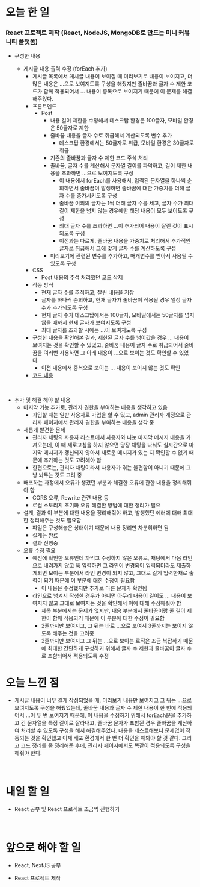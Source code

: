 # 오늘 한 일

### React 프로젝트 제작 (React, NodeJS, MongoDB로 만드는 미니 커뮤니티 플랫폼)

- 구성한 내용

  - 게시글 내용 출력 수정 (forEach 추가)
    - 게시글 목록에서 게시글 내용이 보여질 때 미리보기로 내용이 보여지고, 더 많은 내용은 ...으로 보여지도록 구성을 해줬지만 줄바꿈과 글자 수 제한 코드가 함께 적용되어서 ... 내용이 중복으로 보여지기 때문에 이 문제를 해결해주었다.
    - 프론트엔드
      - Post
        - 내용 길이 제한을 수정해서 데스크탑 환경은 100글자, 모바일 환경은 50글자로 제한
        - 줄바꿈 내용을 글자 수로 취급해서 계산되도록 변수 추가
          - 데스크탑 환경에서는 50글자로 취급, 모바일 환경은 30글자로 취급
        - 기존의 줄바꿈과 글자 수 제한 코드 주석 처리
        - 줄바꿈, 글자 수를 계산해서 문자열 길이를 파악하고, 길이 제한 내용을 초과하면 ...으로 보여지도록 구성
          - 이 내용에서 forEach를 사용해서, 입력된 문자열을 하나씩 순회하면서 줄바꿈이 발생하면 줄바꿈에 대한 가중치를 더해 글자 수를 증가시키도록 구성
          - 줄바꿈 이외의 글자는 1씩 더해 글자 수를 세고, 글자 수가 최대 길이 제한을 넘지 않는 경우에만 해당 내용이 모두 보이도록 구성
          - 최대 글자 수를 초과하면 ...이 추가되어 내용이 잘린 것이 표시되도록 구성
          - 이전과는 다르게, 줄바꿈 내용을 가중치로 처리해서 추가적인 글자로 취급해서 그에 맞게 글자 수를 계산하도록 구성
        - 미리보기에 관련된 변수를 추가하고, 매개변수를 받아서 사용될 수 있도록 구성
    - CSS
      - Post 내용의 주석 처리했던 코드 삭제
    - 작동 방식
      - 현재 글자 수를 추적하고, 잘린 내용을 저장
      - 글자를 하나씩 순회하고, 현재 글자가 줄바꿈이 적용될 경우 일정 글자 수가 추가되도록 구성
      - 현재 글자 수가 데스크탑에서는 100글자, 모바일에서는 50글자를 넘지 않을 때까지 현재 글자가 보여지도록 구성
      - 최대 글자를 초과할 시에는 ...이 보여지도록 구성
    - 구성한 내용을 확인해본 결과, 제한된 글자 수를 넘어갔을 경우 ... 내용이 보여지는 것을 확인할 수 있었고, 줄바꿈 내용이 글자 수로 취급되어서 줄바꿈을 여러번 사용하면 그 아래 내용이 ...으로 보이는 것도 확인할 수 있었다.
      - 이전 내용에서 중복으로 보이는 ... 내용이 보이지 않는 것도 확인
    - [코드 내용](https://github.com/jeongsangtae/mini-community-platform/commit/f59890d3b9064ed0e4d9292f958d1f7057eb259a)

<br />

- 추가 및 해결 해야 할 내용
  - 마지막 기능 추가로, 관리자 권한을 부여하는 내용을 생각하고 있음
    - 가입할 때는 일반 사용자로 가입을 할 수 있고, admin 관리자 계정으로 관리자 페이지에서 관리자 권한을 부여하는 내용을 생각 중
  - 새롭게 발견한 문제
    - 관리자 채팅의 사용자 리스트에서 사용자와 나눈 마지막 메시지 내용을 가져오는데, 이 때 새로고침을 하지 않으면 당장 채팅을 나눠도 실시간으로 마지막 메시지가 갱신되지 않아서 새로운 메시지가 있는 지 확인할 수 없기 때문에 추가하는 것도 고려해야 함
    - 한편으로는, 관리자 채팅이라서 사용자가 겪는 불편함이 아니기 때문에 그냥 놔두는 것도 고려 중
  - 배포하는 과정에서 오류가 생겼던 부분과 해결한 오류에 관한 내용을 정리해줘야 함
    - CORS 오류, Rewrite 관련 내용 등
    - 로컬 스토리지 초기화 오류 해결한 방법에 대한 정리가 필요
  - 설계, 결과 이 부분에 대한 내용을 정리해줘야 하고, 발생했던 에러에 대해 최대한 정리해주는 것도 필요함
    - 파일은 구성해놓은 상태이기 때문에 내용 정리만 차분히하면 됨
    - 설계는 완료
    - 결과 진행중
  - 오류 수정 필요
    - 예전에 확인한 오류인데 까먹고 수정하지 않은 오류로, 채팅에서 다음 라인으로 내려가지 않고 쭉 입력하면 그 라인이 변경되어 입력되더라도 제출하게되면 보이는 부분에서 라인 변경이 되지 않고, 그대로 길게 입력한채로 출력이 되기 때문에 이 부분에 대한 수정이 필요함
      - 이 내용은 수정했지만 추가로 다른 문제가 확인됨
    - 라인으로 넘겨서 작성한 경우가 아니면 아무리 내용이 길어도 ... 내용이 보여지지 않고 그대로 보여지는 것을 확인해서 이에 대해 수정해줘야 함
      - 제목 부분에서는 문제가 없지만, 내용 부분에서 줄바꿈이랑 줄 길이 제한이 함께 적용되기 때문에 이 부분에 대한 수정이 필요함
      - 2줄까지만 보여지고, 그 뒤는 바로 ...으로 보여서 3줄까지는 보이지 않도록 해주는 것을 고려중
      - 2줄까지만 보여지고 그 뒤는 ...으로 보이는 로직은 조금 복잡하기 때문에 최대한 간단하게 구성하기 위해서 글자 수 제한과 줄바꿈이 글자 수로 포함되어서 적용되도록 수정

# 오늘 느낀 점

- 게시글 내용이 너무 길게 작성되었을 때, 미리보기 내용만 보여지고 그 뒤는 ...으로 보여지도록 구성을 해줬었는데, 줄바꿈 내용과 글자 수 제한 내용이 한 번에 적용되어서 ...이 두 번 보여지기 때문에, 이 내용을 수정하기 위해서 forEach문을 추가하고 긴 문자열을 특정 길이로 잘라내고, 줄바꿈 문자가 포함된 경우 줄바꿈을 계산하여 처리할 수 있도록 구성을 해서 해결해주었다. 내용을 테스트해보니 문제없이 작동되는 것을 확인했고 이제 배포 환경에서 한 번 더 확인을 해봐야 할 것 같다. 그리고 코드 정리를 좀 정리해준 후에, 관리자 페이지에서도 똑같이 적용되도록 구성을 해줘야 한다.

<br />

# 내일 할 일

- React 공부 및 React 프로젝트 조금씩 진행하기

<br />

# 앞으로 해야 할 일

- React, NextJS 공부

- React 프로젝트 제작
